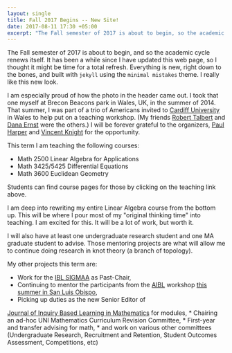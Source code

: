 ```yaml
---
layout: single
title: Fall 2017 Begins -- New Site!
date: 2017-08-11 17:30 +05:00
excerpt: "The Fall semester of 2017 is about to begin, so the academic cycle renews itself."
---
```


The Fall semester of 2017 is about to begin, and so the academic cycle renews
itself. It has been a while since I have updated this web page, so I thought
it might be time for a total refresh. Everything is new, right down to the
bones, and built with <code>jekyll</code> using the <code>minimal mistakes</code> theme. I really like this new look.

I am especially proud of how the photo in the header came out. I took that one
myself at Brecon Beacons park in Wales, UK, in the summer of 2014. That
summer, I was part of a trio of Americans invited to
<a href="https://www.cardiff.ac.uk">Cardiff University</a> in Wales
to help put on a teaching workshop. (My friends <a href="https://roberttalbert.org">Robert Talbert</a> and <a href="https://dcernst.github.io">Dana Ernst</a> were the others.) I will be
forever grateful to the organizers,
<a href="http://www.profpaulharper.com">Paul Harper</a>
and <a href="http://vknight.org">Vincent Knight</a> for the opportunity.

This term I am teaching the following courses:

 * Math 2500 Linear Algebra for Applications
 * Math 3425/5425 Differential Equations
 * Math 3600 Euclidean Geometry

Students can find course pages for those by clicking on the teaching link above.


I am deep into rewriting my entire Linear Algebra course from the bottom up.
This will be where I pour most of my "original thinking time" into teaching. I
am excited for this. It will be a lot of work, but worth it.

I will also have at least one undergraduate research student and one MA graduate
student to advise. Those mentoring projects are what will allow me to continue
doing research in knot theory (a branch of topology).

My other projects this term are:

  * Work for the <a href="http://sigmaa.maa.org/ibl/">IBL SIGMAA</a> as Past-Chair,
  * Continuing to mentor the participants from the
  <a href="http://www.inquirybasedlearning.org">AIBL</a> workshop
  <a href="http://www.inquirybasedlearning.org/workshopleaders/">this summer in San Luis Obispo</a>,
  * Picking up duties as the new Senior Editor of
  <a href="http://jiblm.org">
  Journal of Inquiry Based Learning in Mathematics</a> for modules,
  * Chairing an ad-hoc UNI Mathematics Curriculum Revision Committee,
  * First-year and transfer advising for math,
  * and work on various other committees (Undergraduate Research, Recruitment and Retention, Student Outcomes Assessment, Competitions, etc)
